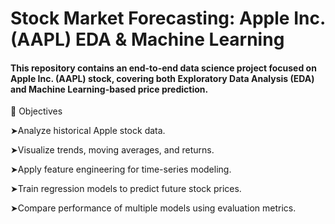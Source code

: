# Stock Market Forecasting: Apple Inc. (AAPL) EDA & Machine Learning
#### This repository contains an end-to-end data science project focused on Apple Inc. (AAPL) stock, covering both Exploratory Data Analysis (EDA) and Machine Learning-based price prediction.

📌 Objectives

➤Analyze historical Apple stock data.

➤Visualize trends, moving averages, and returns.

➤Apply feature engineering for time-series modeling.

➤Train regression models to predict future stock prices.

➤Compare performance of multiple models using evaluation metrics.

